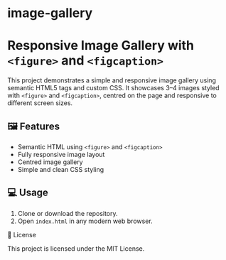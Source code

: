 # image-gallery
# Responsive Image Gallery with `<figure>` and `<figcaption>`

This project demonstrates a simple and responsive image gallery using semantic HTML5 tags and custom CSS. It showcases 3–4 images styled with `<figure>` and `<figcaption>`, centred on the page and responsive to different screen sizes.

## 🖼️ Features

- Semantic HTML using `<figure>` and `<figcaption>`
- Fully responsive image layout
- Centred image gallery
- Simple and clean CSS styling


## 💻 Usage

1. Clone or download the repository.
3. Open `index.html` in any modern web browser.


📜 License


This project is licensed under the MIT License.

